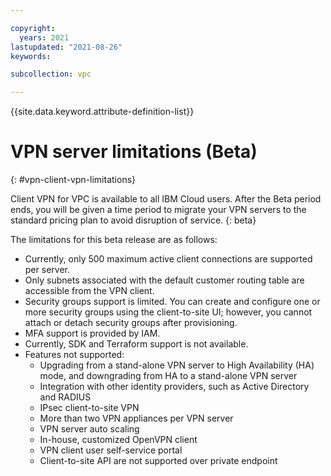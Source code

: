 ```yaml
---

copyright:
  years: 2021
lastupdated: "2021-08-26"
keywords:

subcollection: vpc

---
```


{{site.data.keyword.attribute-definition-list}}

# VPN server limitations (Beta)
{: #vpn-client-vpn-limitations}

Client VPN for VPC is available to all IBM Cloud users. After the Beta period ends, you will be given a time period to migrate your VPN servers to the standard pricing plan to avoid disruption of service.
{: beta}

The limitations for this beta release are as follows:

* Currently, only 500 maximum active client connections are supported per server.
* Only subnets associated with the default customer routing table are accessible from the VPN client.
* Security groups support is limited. You can create and configure one or more security groups using the client-to-site UI; however, you cannot attach or detach security groups after provisioning.
* MFA support is provided by IAM.
* Currently, SDK and Terraform support is not available.
* Features not supported:
   * Upgrading from a stand-alone VPN server to High Availability (HA) mode, and downgrading from HA to a stand-alone VPN server
   * Integration with other identity providers, such as Active Directory and RADIUS
   * IPsec client-to-site VPN
   * More than two VPN appliances per VPN server
   * VPN server auto scaling
   * In-house, customized OpenVPN client  
   * VPN client user self-service portal
   * Client-to-site API are not supported over private endpoint
